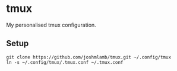 # tmux
My personalised tmux configuration.

## Setup
```
git clone https://github.com/joshmlamb/tmux.git ~/.config/tmux
ln -s ~/.config/tmux/.tmux.conf ~/.tmux.conf
```
